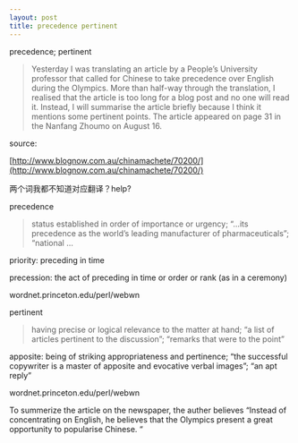 ```yaml
---
layout: post
title: precedence pertinent
---
```


precedence; pertinent

>Yesterday I was translating an article by a People’s University professor that called for Chinese to take precedence over English during the Olympics.  More than half-way through the translation, I realised that the article is too long for a blog post and no one will read it.  Instead, I will summarise the article briefly because I think it mentions some pertinent points.  The article appeared on page 31 in the Nanfang Zhoumo on August 16.

  source: 

[http://www.blognow.com.au/chinamachete/70200/](http://www.blognow.com.au/chinamachete/70200/)

两个词我都不知道对应翻译？help?

precedence

>status established in order of importance or urgency; “…its precedence as the world’s leading manufacturer of pharmaceuticals”; “national …

  priority: preceding in time

  precession: the act of preceding in time or order or rank (as in a ceremony)

  wordnet.princeton.edu/perl/webwn

pertinent

>having precise or logical relevance to the matter at hand; “a list of articles pertinent to the discussion”; “remarks that were to the point”

  apposite: being of striking appropriateness and pertinence; “the successful copywriter is a master of apposite and evocative verbal images”; “an apt reply”

  wordnet.princeton.edu/perl/webwn

To summerize the article on the newspaper, the auther believes “Instead of concentrating on English, he believes that the Olympics present a great opportunity to popularise Chinese. “
